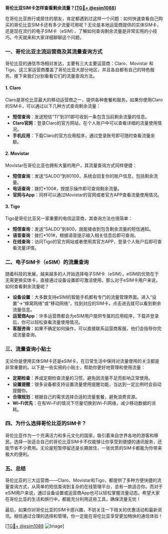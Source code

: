 **哥伦比亚SIM卡怎样查看剩余流量？[[TG💪+ @esim1088](https://t.me/s/esim1088)]**

在哥伦比亚旅行或居住的朋友，肯定都遇到过这样一个问题：如何快速查看自己购买的哥伦比亚SIM卡还有多少流量可用呢？无论是本地运营商提供的实体SIM卡，还是现在流行的电子SIM卡（eSIM），了解如何查询剩余流量是非常实用的小技巧。今天就来和大家详细聊聊这个问题。

### 一、哥伦比亚主流运营商及其流量查询方式

哥伦比亚的通信市场相对发达，主要有三大主要运营商：Claro、Movistar 和 Tigo。这三家运营商覆盖了哥伦比亚大部分地区，并且各自都有自己的特色服务。接下来我们分别看看它们的流量查询方法。

#### 1. Claro
Claro是哥伦比亚最大的移动运营商之一，提供各种套餐和服务。如果你使用Claro的SIM卡，可以通过以下几种方式查询剩余流量：

- **短信查询**：发送短信“TI”到311即可收到一条包含当前剩余流量的信息。
- **Claro官网**：登录Claro的官方网站，在个人账户中可以查看详细的流量使用情况。
- **手机应用**：下载Claro的官方应用程序，通过登录账号即可随时查看流量余额。

#### 2. Movistar
Movistar在哥伦比亚也拥有大量的用户，其流量查询方式同样便捷：

- **短信查询**：发送“SALDO”到80100，系统会回复你的账户信息，包括剩余流量。
- **电话查询**：拨打*100#，按提示操作即可查询剩余流量。
- **官网与App**：同样可以通过Movistar的官网或者官方APP查看流量使用情况。

#### 3. Tigo
Tigo是哥伦比亚另一家重要的电信运营商，其查询方法也很简单：

- **短信查询**：发送“SALDO”到800，就能接收到包含剩余流量的短信通知。
- **语音查询**：拨打*101#，根据语音提示输入相关信息后即可查询。
- **在线查询**：访问Tigo的官方网站或者使用其官方APP，登录个人账户后即可查看流量详情。

### 二、电子SIM卡（eSIM）的流量查询

随着科技的发展，越来越多的人开始选择电子SIM卡（eSIM）。eSIM的优势在于无需更换实体卡，直接通过设备设置即可激活使用。那么对于eSIM卡用户来说，如何查看剩余流量呢？

- **设备设置**：大多数支持eSIM的智能手机都有专门的流量管理界面。进入“设置”->“蜂窝网络”或“移动网络”，找到对应的SIM卡，点击进去就可以看到剩余流量信息。
- **运营商App**：许多运营商都会为eSIM用户提供专属的应用程序，下载并登录后，你可以轻松查看流量使用情况。
- **客服咨询**：如果不确定如何操作，可以直接联系运营商客服，他们会指导你完成流量查询。

### 三、流量查询小贴士

无论你是使用实体SIM卡还是eSIM卡，在日常生活中保持对流量使用的关注都是非常重要的。以下是一些实用的小贴士，帮助你更好地管理和使用流量：

- **定期检查**：养成定期检查流量的习惯，避免因流量不足而影响正常使用。
- **设置提醒**：很多设备都支持设置流量使用提醒功能，当达到一定比例时会自动提醒你。
- **合理规划**：根据自己的需求选择合适的流量套餐，避免浪费资源。
- **Wi-Fi优先**：在有Wi-Fi的情况下尽量切换到Wi-Fi网络，减少移动数据的消耗。

### 四、为什么选择哥伦比亚的SIM卡？

哥伦比亚作为一个充满活力和多元文化的国家，吸引着来自世界各地的游客和移民。选择一张适合自己的哥伦比亚SIM卡不仅能够让你享受到便捷的通讯服务，还能节省不少费用。无论是短暂停留还是长期居住，一张优质的SIM卡都能为你带来极大的便利。

### 五、总结

哥伦比亚的三大运营商——Claro、Movistar和Tigo，都提供了多种方便快捷的流量查询方式，从简单的短信查询到复杂的在线管理平台，总有一款适合你。而对于eSIM用户来说，通过设备设置或运营商App也可以轻松掌握流量动态。希望大家在哥伦比亚的生活和旅行中，都能充分利用这些工具，确保流量无忧！

最后，如果你对哥伦比亚的SIM卡感兴趣，不妨关注一下相关的优惠活动和最新资讯。相信通过合理的选择和管理，你一定能在哥伦比亚享受更加畅快的通信体验！

[[TG💪+ @esim1088](https://t.me/s/esim1088) ![Image](https://i.postimg.cc/4NQfJmqS/Snipaste-2025-05-13-00-14-12.png)]
